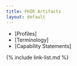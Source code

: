 ```yaml
---
title: FHIR Artifacts
layout: default
---
```


- [Profiles]
- [Terminology]
- [Capability Statements]

{% include link-list.md %}
